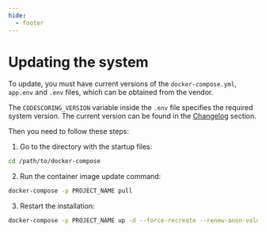 ```yaml
---
hide:
  - footer
---
```

# Updating the system

To update, you must have current versions of the `docker-compose.yml`, `app.env` and `.env` files, which can be obtained from the vendor.

The `CODESCORING_VERSION` variable inside the `.env` file specifies the required system version. The current version can be found in the [Changelog](/changelog.en) section.

Then you need to follow these steps:

1. Go to the directory with the startup files:

 ```bash linenums="1"
 cd /path/to/docker-compose
 ```

2. Run the container image update command:


 ```bash linenums="2"
 docker-compose -p PROJECT_NAME pull
 ```

3. Restart the installation:

 ```bash linenums="3"
 docker-compose -p PROJECT_NAME up -d --force-recreate --renew-anon-volumes
 ```